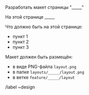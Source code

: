 Разработать макет страницы "_____"

На этой странице _____

Что должно быть на этой странице:
- пункт 1
- пункт 2
- пункт 3

Макет должен быть размещён:
- в виде PNG-файла `layout.png`
- в папке `layouts/_____/layout.png`
- в ветке `feature/_____/layout`

/label ~design

